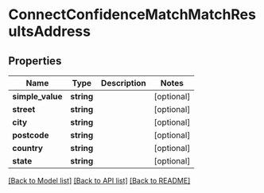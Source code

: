# ConnectConfidenceMatchMatchResultsAddress

## Properties
Name | Type | Description | Notes
------------ | ------------- | ------------- | -------------
**simple_value** | **string** |  | [optional] 
**street** | **string** |  | [optional] 
**city** | **string** |  | [optional] 
**postcode** | **string** |  | [optional] 
**country** | **string** |  | [optional] 
**state** | **string** |  | [optional] 

[[Back to Model list]](../../README.md#documentation-for-models) [[Back to API list]](../../README.md#documentation-for-api-endpoints) [[Back to README]](../../README.md)

